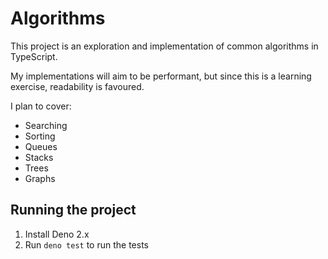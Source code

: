 # Algorithms

This project is an exploration and implementation of common algorithms in TypeScript.

My implementations will aim to be performant, but since this is a learning exercise, readability is favoured.

I plan to cover:

- Searching
- Sorting
- Queues
- Stacks
- Trees
- Graphs

## Running the project

1. Install Deno 2.x
2. Run `deno test` to run the tests
